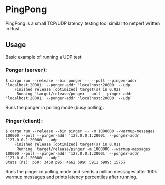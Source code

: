 # PingPong

PingPong is a small TCP/UDP latency testing tool similar to netperf written in Rust.

## Usage

Basic example of running a UDP test:

### Ponger (server):

```
$ cargo run --release --bin ponger -- --poll --pinger-addr 'localhost:20001' --ponger-addr 'localhost:20000' --udp
    Finished release [optimized] target(s) in 0.02s
     Running `target/release/ponger --poll --pinger-addr 'localhost:20001' --ponger-addr 'localhost:20000' --udp`
```

Runs the ponger in polling mode (busy polling).

### Pinger (client):

```
$ cargo run --release --bin pinger -- -m 1000000 --warmup-messages 100000 --poll --pinger-addr '127.0.0.1:20001' --ponger-addr '127.0.0.1:20000' --udp
    Finished release [optimized] target(s) in 0.01s
     Running `target/release/pinger -m 1000000 --warmup-messages 100000 --poll --pinger-addr '127.0.0.1:20001' --ponger-addr '127.0.0.1:20000' --udp`
Stats (ns): p50: 3458 p95: 4662 p99: 5911 p999: 15757
```

Runs the pinger in polling mode and sends a million messages after 100k warmup messages and prints latency percentiles after running.